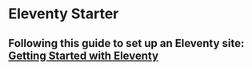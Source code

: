 # Eleventy Starter

## Following this guide to set up an Eleventy site: [Getting Started with Eleventy](https://www.11ty.dev/docs/getting-started/)
